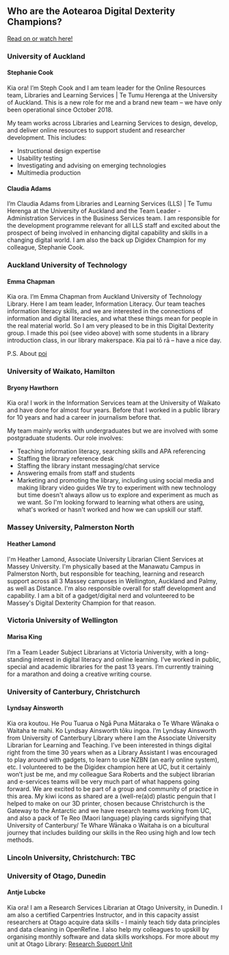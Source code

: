 ## Who are the Aotearoa Digital Dexterity Champions?

[Read on or watch here!](https://youtu.be/ItTvS9NYotk)

### University of Auckland 
#### Stephanie Cook 
Kia ora! I’m Steph Cook and I am team leader for the Online Resources team, Libraries and Learning Services | Te Tumu Herenga at the University of Auckland. This is a new role for me and a brand new team – we have only been operational since October 2018. 

My team works across Libraries and Learning Services to design, develop, and deliver online resources to support student and researcher development. This includes:
* Instructional design expertise
* Usability testing
* Investigating and advising on emerging technologies
* Multimedia production

#### Claudia Adams
I’m Claudia Adams from Libraries and Learning Services (LLS) | Te Tumu Herenga at the University of Auckland and the Team Leader - Administration Services in the Business Services team. I am responsible for the development programme relevant for all LLS staff and excited about the prospect of being involved in enhancing digital capability and skills in a changing digital world. I am also the back up Digidex Champion for my colleague, Stephanie Cook.

### Auckland University of Technology
#### Emma Chapman
Kia ora. I’m Emma Chapman from Auckland University of Technology Library. Here I am team leader, Information Literacy. Our team teaches information literacy skills, and we are interested in the connections of information and digital literacies, and what these things mean for people in the real material world. So I am very pleased to be in this Digital Dexterity group. I made this poi (see video above) with some students in a library introduction class, in our library makerspace.
Kia pai tō rā – have a nice day.

P.S. About [poi](http://poi360.nz/#!/)

### University of Waikato, Hamilton
#### Bryony Hawthorn
Kia ora! I work in the Information Services team at the University of Waikato and have done for almost four years. Before that I worked in a public library for 10 years and had a career in journalism before that.

My team mainly works with undergraduates but we are involved with some postgraduate students. Our role involves:
* Teaching information literacy, searching skills and APA referencing
* Staffing the library reference desk
* Staffing the library instant messaging/chat service
* Answering emails from staff and students
* Marketing and promoting the library, including using social media and making library video guides
We try to experiment with new technology but time doesn't always allow us to explore and experiment as much as we want. So I'm looking forward to learning what others are using, what's worked or hasn't worked and how we can upskill our staff. 

### Massey University, Palmerston North
#### Heather Lamond
I'm Heather Lamond, Associate University Librarian Client Services at Massey University. I'm physically based at the Manawatu Campus in Palmerston North, but responsible for teaching, learning and research support across all 3 Massey campuses in Wellington, Auckland and Palmy, as well as Distance. I'm also responsible overall for staff development and capability. 
I am a bit of a gadget/digital nerd and volunteered to be Massey's Digital Dexterity Champion for that reason. 

### Victoria University of Wellington
#### Marisa King
I’m a Team Leader Subject Librarians at Victoria University, with a long-standing interest in digital literacy and online learning. I’ve worked in public, special and academic libraries for the past 13 years. I’m currently training for a marathon and doing a creative writing course. 

### University of Canterbury, Christchurch
#### Lyndsay Ainsworth 
Kia ora koutou. He Pou Tuarua o Ngā Puna Mātaraka o Te Whare Wānaka o Waitaha te mahi. Ko Lyndsay Ainsworth tōku ingoa. I’m Lyndsay Ainsworth from University of Canterbury Library where I am the Associate University Librarian for Learning and Teaching. 
I’ve been interested in things digital right from the time 30 years when as a Library Assistant I was encouraged to play around with gadgets, to learn to use NZBN (an early online system), etc. I volunteered to be the Digidex champion here at UC, but it certainly won’t just be me, and my colleague Sara Roberts and the subject librarian and e-services teams will be very much part of what happens going forward. We are excited to be part of a group and community of practice in this area. My kiwi icons as shared are a (well-re(a)d) plastic penguin that I helped to make on our 3D printer, chosen because Christchurch is the Gateway to the Antarctic and we have research teams working from UC, and also a pack of Te Reo (Maori language) playing cards signifying that University of Canterbury/ Te Whare Wānaka o Waitaha is on a bicultural journey that includes building our skills in the Reo using high and low tech methods.

### Lincoln University, Christchurch: TBC

### University of Otago, Dunedin 
#### Antje Lubcke
Kia ora! I am a Research Services Librarian at Otago University, in Dunedin. I am also a certified Carpentries Instructor, and in this capacity assist researchers at Otago acquire data skills - I mainly teach tidy data principles and data cleaning in OpenRefine. I also help my colleagues to upskill by organising monthly software and data skills workshops. For more about my unit at Otago Library: [Research Support Unit](https://otago.libguides.com/RSU/about) 

